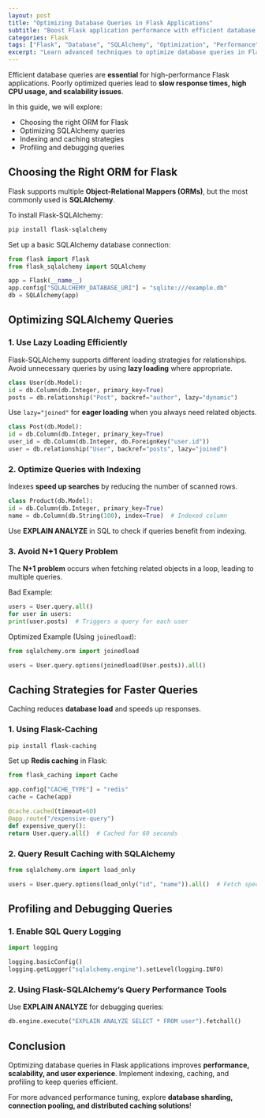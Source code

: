 ```yaml
---
layout: post
title: "Optimizing Database Queries in Flask Applications"
subtitle: "Boost Flask application performance with efficient database queries"
categories: Flask
tags: ["Flask", "Database", "SQLAlchemy", "Optimization", "Performance", "Query Tuning"]
excerpt: "Learn advanced techniques to optimize database queries in Flask applications, including indexing, caching, and ORM best practices."
---
```




Efficient database queries are **essential** for high-performance Flask applications. Poorly optimized queries lead to **slow response times, high CPU usage, and scalability issues**.

In this guide, we will explore:

- Choosing the right ORM for Flask
- Optimizing SQLAlchemy queries
- Indexing and caching strategies
- Profiling and debugging queries

## Choosing the Right ORM for Flask

Flask supports multiple **Object-Relational Mappers (ORMs)**, but the most commonly used is **SQLAlchemy**.

To install Flask-SQLAlchemy:

```bash
pip install flask-sqlalchemy
```

Set up a basic SQLAlchemy database connection:

```python
from flask import Flask
from flask_sqlalchemy import SQLAlchemy

app = Flask(__name__)
app.config["SQLALCHEMY_DATABASE_URI"] = "sqlite:///example.db"
db = SQLAlchemy(app)
```

## Optimizing SQLAlchemy Queries

### 1. Use **Lazy Loading** Efficiently

Flask-SQLAlchemy supports different loading strategies for relationships. Avoid unnecessary queries by using **lazy loading** where appropriate.

```python
class User(db.Model):
id = db.Column(db.Integer, primary_key=True)
posts = db.relationship("Post", backref="author", lazy="dynamic")
```

Use `lazy="joined"` for **eager loading** when you always need related objects.

```python
class Post(db.Model):
id = db.Column(db.Integer, primary_key=True)
user_id = db.Column(db.Integer, db.ForeignKey("user.id"))
user = db.relationship("User", backref="posts", lazy="joined")
```

### 2. Optimize Queries with **Indexing**

Indexes **speed up searches** by reducing the number of scanned rows.

```python
class Product(db.Model):
id = db.Column(db.Integer, primary_key=True)
name = db.Column(db.String(100), index=True)  # Indexed column
```

Use **EXPLAIN ANALYZE** in SQL to check if queries benefit from indexing.

### 3. Avoid **N+1 Query Problem**

The **N+1 problem** occurs when fetching related objects in a loop, leading to multiple queries.

Bad Example:

```python
users = User.query.all()
for user in users:
print(user.posts)  # Triggers a query for each user
```

Optimized Example (Using `joinedload`):

```python
from sqlalchemy.orm import joinedload

users = User.query.options(joinedload(User.posts)).all()
```

## Caching Strategies for Faster Queries

Caching reduces **database load** and speeds up responses.

### 1. **Using Flask-Caching**

```bash
pip install flask-caching
```

Set up **Redis caching** in Flask:

```python
from flask_caching import Cache

app.config["CACHE_TYPE"] = "redis"
cache = Cache(app)

@cache.cached(timeout=60)
@app.route("/expensive-query")
def expensive_query():
return User.query.all()  # Cached for 60 seconds
```

### 2. **Query Result Caching with SQLAlchemy**

```python
from sqlalchemy.orm import load_only

users = User.query.options(load_only("id", "name")).all()  # Fetch specific columns
```

## Profiling and Debugging Queries

### 1. **Enable SQL Query Logging**

```python
import logging

logging.basicConfig()
logging.getLogger("sqlalchemy.engine").setLevel(logging.INFO)
```

### 2. **Using Flask-SQLAlchemy’s Query Performance Tools**

Use **EXPLAIN ANALYZE** for debugging queries:

```python
db.engine.execute("EXPLAIN ANALYZE SELECT * FROM user").fetchall()
```

## Conclusion

Optimizing database queries in Flask applications improves **performance, scalability, and user experience**. Implement indexing, caching, and profiling to keep queries efficient.

For more advanced performance tuning, explore **database sharding, connection pooling, and distributed caching solutions**!  
